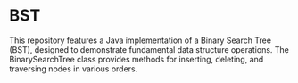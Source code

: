 # BST
This repository features a Java implementation of a Binary Search Tree (BST), designed to demonstrate fundamental data structure operations. The BinarySearchTree class provides methods for inserting, deleting, and traversing nodes in various orders.
